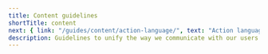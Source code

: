 ```yaml
---
title: Content guidelines
shortTitle: content
next: { link: "/guides/content/action-language/", text: "Action language" }
description: Guidelines to unify the way we communicate with our users.
---
```


<overview :pages="$page.enhancedFrontmatter" base-path="guides/content" />
